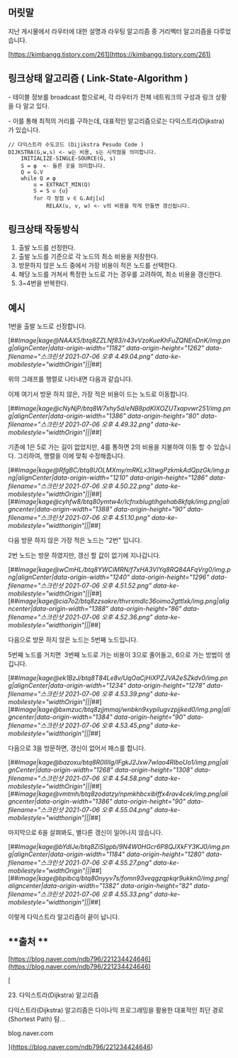 ## **머릿말**

지난 게시물에서 라우터에 대한 설명과 라우팅 알고리즘 중 거리벡터 알고리즘을 다루었습니다.

[https://kimbangg.tistory.com/261](https://kimbangg.tistory.com/261)


## **링크상태 알고리즘 ( Link-State-Algorithm )**

\- 테이블 정보를 broadcast 함으로써, 각 라우터가 전체 네트워크의 구성과 링크 상황을 다 알고 있다.

\- 이를 통해 최적의 거리를 구하는데, 대표적인 알고리즘으로는 다익스트라(Dijkstra) 가 있습니다.

```
// 다익스트라 수도코드 (Dijikstra Pesudo Code )
DIJKSTRA(G,w,s) <- w는 비용, s는 시작점을 의미합니다.
    INITIALIZE-SINGLE-SOURCE(G, s)
    S = φ  <- 들른 곳을 의미합니다.
    Q = G.V
    while Q ≠ φ
        u = EXTRACT_MIN(Q)
        S = S ∪ {u}
        for 각 정점 v ∈ G.Adj[u]
            RELAX(u, v, w) <- v의 비용을 작게 만들면 갱신됩니다.
```

## **링크상태 작동방식**

1.  출발 노드를 선정한다.
2.  출발 노드를 기준으로 각 노드의 최소 비용을 저장한다.
3.  방문하지 않은 노드 중에서 가장 비용이 적은 노드를 선택한다.
4.  해당 노드를 거쳐서 특정한 노드로 가는 경우를 고려하여, 최소 비용을 갱신한다.
5.  3~4번을 반복한다.

## **예시**

1번을 출발 노드로 선정합니다.

[##_Image|kage@NAAX5/btq8ZZLNf83/r43vVzoKueKhFuZQNEnDnK/img.png|alignCenter|data-origin-width="1182" data-origin-height="1262" data-filename="스크린샷 2021-07-06 오후 4.49.04.png" data-ke-mobilestyle="widthOrigin"|||_##]

위의 그래프를 행렬로 나타내면 다음과 같습니다.

이제 여기서 방문 하지 않은, 가장 적은 비용이 드는 노드로 이동합니다.

[##_Image|kage@cNyNjP/btq8W7xhy5d/eNB8pdKIXOZUTxapvwr251/img.png|alignCenter|data-origin-width="1386" data-origin-height="80" data-filename="스크린샷 2021-07-06 오후 4.49.32.png" data-ke-mobilestyle="widthOrigin"|||_##]

기존에 1은 5로 가는 길이 없었지만, 4를 통하면 2의 비용을 지불하여 이동 할 수 있습니다. 그리하여, 행렬을 이에 맞춰 수정해줍니다.

[##_Image|kage@RfgBC/btq8UOLMXmy/mRKLx3ltwgPzkmkAdQpzGk/img.png|alignCenter|data-origin-width="1210" data-origin-height="1286" data-filename="스크린샷 2021-07-06 오후 4.50.22.png" data-ke-mobilestyle="widthOrigin"|||_##][##_image|kage@cyhfw8/btq80ymtw4r/lcfnxblugtihgehab8kfqk/img.png|aligncenter|data-origin-width="1388" data-origin-height="90" data-filename="스크린샷 2021-07-06 오후 4.51.10.png" data-ke-mobilestyle="widthorigin"|||_##]

다음 방문 하지 않은 가장 적은 노드는 "2번" 입니다.

2번 노드는 방문 하였지만, 갱신 할 값이 없기에 지나갑니다.

[##_Image|kage@wCmHL/btq8YWCiMRN/f7xHA3VIYq8RQ84AFqVrg0/img.png|alignCenter|data-origin-width="1240" data-origin-height="1296" data-filename="스크린샷 2021-07-06 오후 4.51.52.png" data-ke-mobilestyle="widthOrigin"|||_##][##_image|kage@cia7o2/btq8zzsakre/thvrxmdlc36oimo2gttlxk/img.png|aligncenter|data-origin-width="1388" data-origin-height="86" data-filename="스크린샷 2021-07-06 오후 4.52.36.png" data-ke-mobilestyle="widthorigin"|||_##]

다음으로 방문 하지 않은 노드는 5번째 노드입니다.

5번째 노드를 거치면  3번째 노드로 가는 비용이 3으로 줄어들고, 6으로 가는 방법이 생깁니다.

[##_Image|kage@ek1BzJ/btq8T84Le8v/UqOaCjHiXPZJVA2eSZkdv0/img.png|alignCenter|data-origin-width="1234" data-origin-height="1278" data-filename="스크린샷 2021-07-06 오후 4.53.39.png" data-ke-mobilestyle="widthOrigin"|||_##][##_image|kage@bxmzuc/btq8zjjmmaj/wnbkn9xypilugvzpjjked0/img.png|aligncenter|data-origin-width="1384" data-origin-height="90" data-filename="스크린샷 2021-07-06 오후 4.53.45.png" data-ke-mobilestyle="widthorigin"|||_##]

다음으로 3을 방문하면, 갱신이 없어서 패스를 합니다.

[##_Image|kage@bazoxu/btq8R0lIIIg/lFgkJ2Jxw7wIao4RIboUo1/img.png|alignCenter|data-origin-width="1268" data-origin-height="1308" data-filename="스크린샷 2021-07-06 오후 4.54.58.png" data-ke-mobilestyle="widthOrigin"|||_##][##_image|kage@vmtmh/btq8zodatzy/npmkhbcxiblffx4rav4cek/img.png|aligncenter|data-origin-width="1386" data-origin-height="90" data-filename="스크린샷 2021-07-06 오후 4.55.04.png" data-ke-mobilestyle="widthorigin"|||_##]

마지막으로 6을 살펴봐도, 별다른 갱신이 일어나지 않습니다.

[##_Image|kage@bYdIJe/btq8ZiSIgpb/9N4W0HGcr6P8QJXkFY3KJ0/img.png|alignCenter|data-origin-width="1184" data-origin-height="1280" data-filename="스크린샷 2021-07-06 오후 4.55.27.png" data-ke-mobilestyle="widthOrigin"|||_##][##_image|kage@bpibcq/btq80nyyv7s/fomn93veqgzqpkqr9ukkn0/img.png|aligncenter|data-origin-width="1382" data-origin-height="82" data-filename="스크린샷 2021-07-06 오후 4.55.33.png" data-ke-mobilestyle="widthorigin"|||_##]

이렇게 다익스트라 알고리즘이 끝이 납니다.

## **출처 **

[https://blog.naver.com/ndb796/221234424646](https://blog.naver.com/ndb796/221234424646)

[

23\. 다익스트라(Dijkstra) 알고리즘

다익스트라(Dijkstra) 알고리즘은 다이나믹 프로그래밍을 활용한 대표적인 최단 경로(Shortest Path) 탐...

blog.naver.com

](https://blog.naver.com/ndb796/221234424646)
